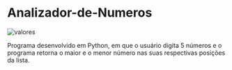 # Analizador-de-Numeros
![valores](https://user-images.githubusercontent.com/121234114/217944452-12303aef-dd44-404c-b8f0-64ab47d1d114.png)

Programa desenvolvido em Python, em que o usuário digita 5 números e o programa retorna o maior e o menor número nas suas respectivas posições da lista.

